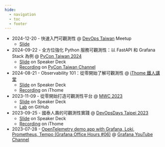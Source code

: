 ```yaml
---
hide:
  - navigation
  - toc
  - footer
---
```


- 2024-12-20 - 快速入門可觀測性 @ [DevOps Taiwan](https://www.facebook.com/DevOpsTaiwan/) Meetup
    - [Slide](https://speakerdeck.com/blueswen/kuai-su-ru-men-ke-guan-ce-xing)
- 2024-09-22 - 全方位強化 Python 服務可觀測性：以 FastAPI 和 Grafana Stack 為例 @ [PyCon Taiwan 2024](https://tw.pycon.org/2024/zh-hant/conference/talk/320)
    - [Slide](https://speakerdeck.com/blueswen/quan-fang-wei-qiang-hua-python-fu-wu-ke-guan-ce-xing-yi-fastapi-he-grafana-stack-wei-li) on Speaker Deck
    - [Recording](https://www.youtube.com/watch?v=y3sumuoDq4w) on [PyCon Taiwan Channel](https://www.youtube.com/@PyConTaiwanVideo)
- 2024-08-21 - Observability 101：從零開始了解可觀測性 @ [iThome 鐵人講堂](https://itplus.ithome.com.tw/channel-page/93)
    - [Slide](https://speakerdeck.com/blueswen/observability-101-cong-ling-kai-shi-liao-jie-ke-guan-ce-xing) on Speaker Deck
    - [Recording](https://itplus.ithome.com.tw/webinar-page/223) on iThome
- 2023-11-09 - 從零開始打造可觀測性平台 @ [MWC 2023](https://modernweb.tw/2023/workshop-page/2440)
    - [Slide](https://speakerdeck.com/blueswen/cong-ling-kai-shi-da-zao-ke-guan-ce-xing-ping-tai) on Speaker Deck
    - [Lab](https://itplus.ithome.com.tw/vod-page/771) on GitHub
- 2023-09-25 - 國泰人壽的可觀測性實踐 @ [DevOpsDays Taipei 2023](https://devopsdays.tw/2023/session-page/2280)
    - [Slide](https://speakerdeck.com/blueswen/guo-tai-ren-shou-de-ke-guan-ce-xing-shi-jian) on Speaker Deck
    - [Recording](https://itplus.ithome.com.tw/vod-page/771) on iThome
- 2023-07-28 - [OpenTelemetry demo app with Grafana, Loki, Prometheus, Tempo (Grafana Office Hours #06)](https://www.youtube.com/live/dXR8WNm5uos) @ [Grafana YouTube Channel](https://www.youtube.com/@Grafana)
